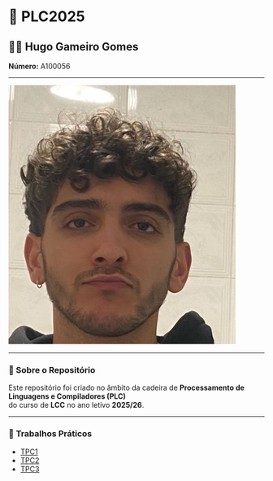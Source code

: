 # 📘 PLC2025

## 👨‍🎓 Hugo Gameiro Gomes  
**Número:** A100056  

---

![Identificação](./identificacao.jpeg)

---

### 📖 Sobre o Repositório
Este repositório foi criado no âmbito da cadeira de **Processamento de Linguagens e Compiladores (PLC)**  
do curso de **LCC** no ano letivo **2025/26**.

---

### 📝 Trabalhos Práticos
- [TPC1](./TPC1/)
- [TPC2](./TPC2/)
- [TPC3](./TPC3/)
